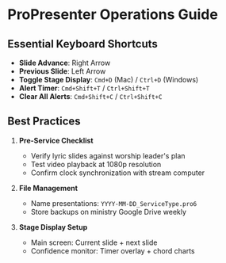 # ProPresenter Operations Guide

## Essential Keyboard Shortcuts
- **Slide Advance**: Right Arrow 
- **Previous Slide**: Left Arrow
- **Toggle Stage Display**: `Cmd+D` (Mac) / `Ctrl+D` (Windows)
- **Alert Timer**: `Cmd+Shift+T` / `Ctrl+Shift+T`
- **Clear All Alerts**: `Cmd+Shift+C` / `Ctrl+Shift+C`

## Best Practices
1. **Pre-Service Checklist**
   - Verify lyric slides against worship leader's plan
   - Test video playback at 1080p resolution
   - Confirm clock synchronization with stream computer

2. **File Management**
   - Name presentations: `YYYY-MM-DD_ServiceType.pro6`
   - Store backups on ministry Google Drive weekly

3. **Stage Display Setup**
   - Main screen: Current slide + next slide
   - Confidence monitor: Timer overlay + chord charts